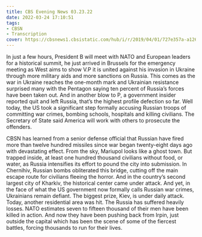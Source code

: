 ```yaml
---
title: CBS Evening News 03.23.22
date: 2022-03-24 17:10:51
tags:
- CBSN
- Transcription
cover: https://cbsnews1.cbsistatic.com/hub/i/r/2019/04/01/727e357a-a126-4138-a2c5-4d3222669d57/thumbnail/640x360/3ff2761028dc5c65cc4f07acd54bcd5c/cbsn2-logo-1920x1080.jpg
---
```

In just a few hours, President B will meet with NATO and European leaders for a historical summit, he just arrived in Brussels for the emergency meeting as West aims to show V.P it is united against his invasion in Ukraine through more military aids and more sanctions on Russia. This comes as the war in Ukraine reaches the one-month mark and Ukrainian resistance surprised many with the Pentagon saying ten percent of Russia’s forces have been taken out. And in another blow to P, a government insider reported quit and left Russia, that’s the highest profile defection so far. Well today, the US took a significant step formally accusing Russian troops of committing war crimes, bombing schools, hospitals and killing civilians. The Secretary of State said America will work with others to prosecute the offenders. 

CBSN has learned from a senior defense official that Russian have fired more than twelve hundred missiles since war began twenty-eight days ago with devastating effect. From the sky, Mariupol looks like a ghost town. But trapped inside, at least one hundred thousand civilians without food, or water, as Russia intensifies its effort to pound the city into submission. In Chernihiv, Russian bombs obliterated this bridge, cutting off the main escape route for civilians fleeing the horror. And in the country’s second largest city of Kharkiv, the historical center came under attack. And yet, in the face of what the US government now formally calls Russian war crimes, Ukrainians remain defiant. The biggest prize, Kiev, is under daily attack. Today, another residential area was hit. The Russia has suffered heavily losses. NATO estimates seven to fifteen thousand of their men have been killed in action. And now they have been pushing back from Irpin, just outside the capital which has been the scene of some of the fiercest battles, forcing thousands to run for their lives. 
